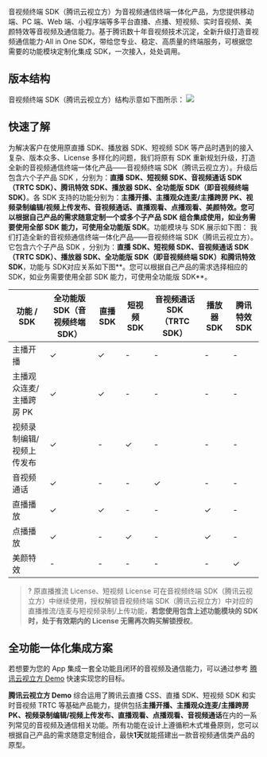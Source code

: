 音视频终端 SDK（腾讯云视立方）为音视频通信终端一体化产品，为您提供移动端、PC 端、Web 端、小程序端等多平台直播、点播、短视频、实时音视频、美颜特效等音视频及通信能力。基于腾讯数十年音视频技术沉淀，全新升级打造音视频通信能力·All in One SDK，带给您专业、稳定、高质量的终端服务，可根据您需要的功能模块定制化集成 SDK，一次接入，处处调用。

## 版本结构

音视频终端 SDK（腾讯云视立方）结构示意如下图所示：
![](https://qcloudimg.tencent-cloud.cn/raw/401ff4e66ab318e112cfc0f80ff16b85.jpg)

## 快速了解

为解决客户在使用原直播 SDK、播放器 SDK、短视频 SDK 等产品时遇到的接入复杂、版本众多、License 多样化的问题，我们将原有 SDK 重新规划升级，打造全新的音视频通信终端一体化产品——音视频终端 SDK（腾讯云视立方）。升级后包含六个子产品 SDK ，分别为：**直播 SDK、短视频 SDK、音视频通话 SDK（TRTC SDK）、腾讯特效 SDK、播放器 SDK、全功能版 SDK（即音视频终端 SDK）**。各 SDK 支持的功能分别为：**主播开播、主播观众连麦/主播跨房 PK、视频录制编辑/视频上传发布、音视频通话、直播观看、点播观看、美颜特效。您可以根据自己产品的需求随意定制一个或多个子产品 SDK 组合集成使用，如业务需要使用全部 SDK 能力，可使用全功能版 SDK**。功能模块与 SDK 展示如下图：
我们打造全新的音视频通信终端一体化产品——音视频终端 SDK（腾讯云视立方）。它包含六个子产品 SDK ，分别为：**直播 SDK、短视频 SDK、音视频通话 SDK（TRTC SDK）、播放器 SDK、全功能版 SDK（即音视频终端 SDK）和腾讯特效 SDK**，功能与 SDK对应关系如下图**。您可以根据自己产品的需求选择相应的SDK，如业务需要使用全部 SDK 能力，可使用全功能版 SDK**。

<style> .markdown-text-box table th,.markdown-text-box table td{text-align: center;} </style>

| 功能 / SDK                | 全功能版 SDK（音视频终端 SDK） | 直播 SDK | 短视频 SDK | 音视频通话 SDK（TRTC SDK） | 播放器 SDK | 腾讯特效 SDK |
| ------------------------- | ------------------------------ | -------- | ---------- | -------------------------- | ---------- | ------------ |
| 主播开播                  | &#10003;                       | &#10003; | -          | -                          | -          | -            |
| 主播观众连麦/主播跨房 PK  | &#10003;                       | &#10003; | -          | -                          | -          | -            |
| 视频录制编辑/视频上传发布 | &#10003;                       | -        | &#10003;   | -                          | -          | -            |
| 音视频通话                | &#10003;                       | -        | -          | &#10003;                   | -          | -            |
| 直播播放                  | &#10003;                       | &#10003; | -          | -                          | &#10003;   | -            |
| 点播播放                  | &#10003;                       | -        | &#10003;   | -                          | &#10003;   | -            |
| 美颜特效                  | -                              | -        | -          | -                          | -          | &#10003;     |




> ? 原直播推流 License、短视频 License 可在音视频终端 SDK（腾讯云视立方）中继续使用，授权解锁音视频终端 SDK（腾讯云视立方）中对应的直播推流/连麦与短视频录制/上传功能，**若您使用包含上述功能模块的 SDK 时，处于有效期内的 License 无需再次购买解锁授权**。

## 全功能一体化集成方案

若想要为您的 App 集成一套全功能且闭环的音视频及通信能力，可以通过参考 [腾讯云视立方 Demo](https://cloud.tencent.com/document/product/1449/56977) 快速实现您的目标。

**腾讯云视立方 Demo** 综合运用了腾讯云直播 CSS、直播 SDK、短视频 SDK 和实时音视频 TRTC 等基础产品能力，提供包括**主播开播、主播观众连麦/主播跨房 PK、视频录制编辑/视频上传发布、直播观看、点播观看、音视频通话**在内的一系列常见的音视频及通信相关功能。所有功能在设计上遵循积木式堆叠原则，您可以根据自己产品的需求随意定制组合，最快**1天**就能搭建出一款音视频通信类产品的原型。

